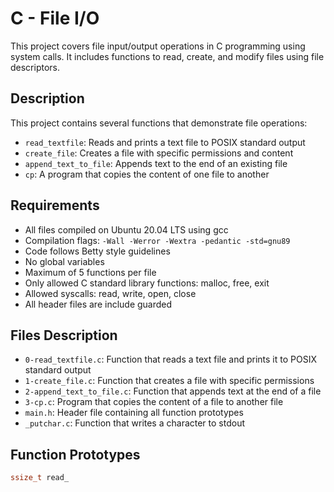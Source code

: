 # C - File I/O

This project covers file input/output operations in C programming using system calls. It includes functions to read, create, and modify files using file descriptors.

## Description

This project contains several functions that demonstrate file operations:

* `read_textfile`: Reads and prints a text file to POSIX standard output
* `create_file`: Creates a file with specific permissions and content
* `append_text_to_file`: Appends text to the end of an existing file
* `cp`: A program that copies the content of one file to another

## Requirements

* All files compiled on Ubuntu 20.04 LTS using gcc
* Compilation flags: `-Wall -Werror -Wextra -pedantic -std=gnu89`
* Code follows Betty style guidelines
* No global variables
* Maximum of 5 functions per file
* Only allowed C standard library functions: malloc, free, exit
* Allowed syscalls: read, write, open, close
* All header files are include guarded

## Files Description

* `0-read_textfile.c`: Function that reads a text file and prints it to POSIX standard output
* `1-create_file.c`: Function that creates a file with specific permissions
* `2-append_text_to_file.c`: Function that appends text at the end of a file
* `3-cp.c`: Program that copies the content of a file to another file
* `main.h`: Header file containing all function prototypes
* `_putchar.c`: Function that writes a character to stdout

## Function Prototypes

```c
ssize_t read_
